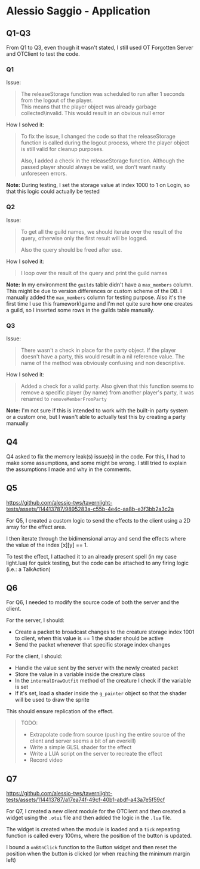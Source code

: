 # Alessio Saggio - Application

## Q1-Q3

From Q1 to Q3, even though it wasn't stated, I still used OT Forgotten Server and OTClient to test the code.

### Q1

Issue:
> The releaseStorage function was scheduled to run after 1 seconds from the logout of the player.  
> This means that the player object was already garbage collected\invalid. This would result in an obvious null error

How I solved it:
> To fix the issue, I changed the code so that the releaseStorage function is called during the logout process, where the player object is still valid for cleanup purposes. 
> 
> Also, I added a check in the releaseStorage function. Although the passed player should always be valid, we don't want nasty unforeseen errors.

**Note:** During testing,  I set the storage value at index 1000 to 1 on Login, so that this logic could actually be tested

### Q2

Issue:
> To get all the guild names, we should iterate over the result of the query, otherwise only the first result will be logged.
> 
>  Also the query should be freed after use.

How I solved it:
> I loop over the result of the query and print the guild names

**Note:** In my environment the `guilds` table didn't have a `max_members` column. This might be due to version differences or custom scheme of the DB. I manually added the `max_members` column for testing purpose. Also it's the first time I use this framework\game and I'm not quite sure how one creates a guild, so I inserted some rows in the guilds table manually.

### Q3

Issue:
> There wasn't a check in place for the party object. If the player doesn't have a party, this would result in a nil reference value. The name of the method was obviously confusing and non descriptive.

How I solved it:
> Added a check for a valid party. Also given that this function seems to remove a specific player (by name) from another player's party, it was renamed to `removeMemberFromParty`

**Note:** I'm not sure if this is intended to work with the built-in party system or a custom one, but I wasn't able to actually test this by creating a party manually

## Q4

Q4 asked to fix the memory leak(s) issue(s) in the code.
For this, I had to make some assumptions, and some might be wrong. I still tried to explain the assumptions I made and why in the comments.

## Q5

https://github.com/alessio-tws/tavernlight-tests/assets/114413787/9895283a-c55b-4e4c-aa8b-e3f3bb2a3c2a

For Q5, I created a custom logic to send the effects to the client using a 2D array for the effect area.

I then iterate through the bidimensional array and send the effects where the value of the index [x][y] == 1.

To test the effect, I attached it to an already present spell (in my case light.lua) for quick testing, but the code can be attached to any firing logic (i.e.: a TalkAction)

## Q6

For Q6, I needed to modify the source code of both the server and the client.

For the server, I should:
- Create a packet to broadcast changes to the creature storage index 1001 to client, when this value is == 1 the shader should be active
- Send the packet whenever that specific storage index changes

For the client, I should:
- Handle the value sent by the server with the newly created packet
- Store the value in a variable inside the creature class
- In the `internalDrawOutfit` method of the creature I check if the variable is set
- If it's set, load a shader inside the `g_painter` object so that the shader will be used to draw the sprite

This should ensure replication of the effect.

> TODO: 
> - Extrapolate code from source (pushing the entire source of the client and server seems a bit of an overkill)
> - Write a simple GLSL shader for the effect 
> - Write a LUA script on the server to recreate the effect
> - Record video

## Q7

https://github.com/alessio-tws/tavernlight-tests/assets/114413787/a17ea74f-49cf-40b1-abdf-a43a7e5f59cf

For Q7, I created a new client module for the OTClient and then created a widget using the `.otui` file and then added the logic in the `.lua` file. 

The widget is created when the module is loaded and a `tick` repeating function is called every 100ms, where the position of the button is updated.

I bound a `onBtnClick` function to the Button widget and then reset the position when the button is clicked (or when reaching the minimum margin left)

